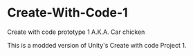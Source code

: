 # Create-With-Code-1
Create with code prototype 1
A.K.A. Car chicken

This is a modded version of Unity's Create with code Project 1.
